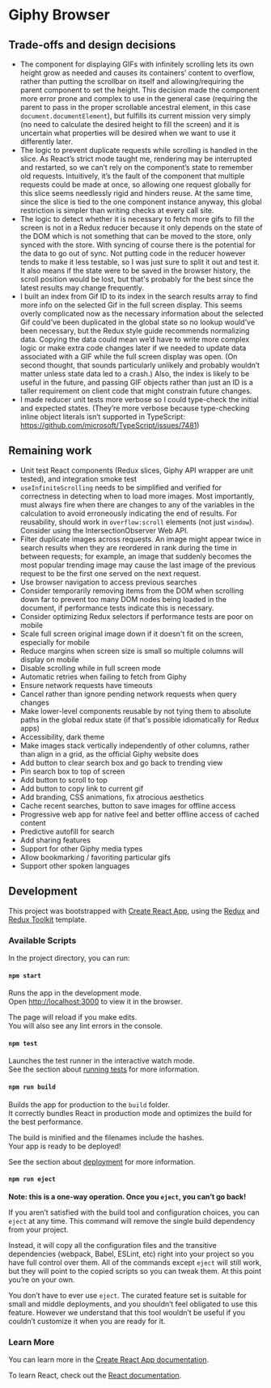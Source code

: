 # Giphy Browser

## Trade-offs and design decisions

- The component for displaying GIFs with infinitely scrolling lets its own height grow as needed and causes its containers’ content to overflow, rather than putting the scrollbar on itself and allowing/requiring the parent component to set the height. This decision made the component more error prone and complex to use in the general case (requiring the parent to pass in the proper scrollable ancestral element, in this case `document.documentElement`), but fulfills its current mission very simply (no need to calculate the desired height to fill the screen) and it is uncertain what properties will be desired when we want to use it differently later.
- The logic to prevent duplicate requests while scrolling is handled in the slice. As React’s strict mode taught me, rendering may be interrupted and restarted, so we can’t rely on the component’s state to remember old requests. Intuitively, it’s the fault of the component that multiple requests could be made at once, so allowing one request globally for this slice seems needlessly rigid and hinders reuse. At the same time, since the slice is tied to the one component instance anyway, this global restriction is simpler than writing checks at every call site.
- The logic to detect whether it is necessary to fetch more gifs to fill the screen is not in a Redux reducer because it only depends on the state of the DOM which is not something that can be moved to the store, only synced with the store. With syncing of course there is the potential for the data to go out of sync. Not putting code in the reducer however tends to make it less testable, so I was just sure to split it out and test it. It also means if the state were to be saved in the browser history, the scroll position would be lost, but that's probably for the best since the latest results may change frequently.
- I built an index from Gif ID to its index in the search results array to find more info on the selected Gif in the full screen display. This seems overly complicated now as the necessary information about the selected Gif could’ve been duplicated in the global state so no lookup would’ve been necessary, but the Redux style guide recommends normalizing data. Copying the data could mean we’d have to write more complex logic or make extra code changes later if we needed to update data associated with a GIF while the full screen display was open. (On second thought, that sounds particularly unlikely and probably wouldn’t matter unless state data led to a crash.) Also, the index is likely to be useful in the future, and passing GIF objects rather than just an ID is a taller requirement on client code that might constrain future changes.
- I made reducer unit tests more verbose so I could type-check the initial and expected states. (They’re more verbose because type-checking inline object literals isn’t supported in TypeScript: https://github.com/microsoft/TypeScript/issues/7481)


## Remaining work

- Unit test React components (Redux slices, Giphy API wrapper are unit tested), and integration smoke test
- `useInfiniteScrolling` needs to be simplified and verified for correctness in detecting when to load more images. Most
  importantly, must always fire when there are changes to any of the variables in the calculation to avoid erroneously
  indicating the end of results. For reusability, should work in `overflow:scroll` elements (not just `window`).
  Consider using the IntersectionObserver Web API.
- Filter duplicate images across requests. An image might appear twice in search results when they are reordered in rank
  during the time in between requests; for example, an image that suddenly becomes the most popular trending image may
  cause the last image of the previous request to be the first one served on the next request.
- Use browser navigation to access previous searches
- Consider temporarily removing items from the DOM when scrolling down far to prevent too many DOM nodes being loaded
  in the document, if performance tests indicate this is necessary.
- Consider optimizing Redux selectors if performance tests are poor on mobile
- Scale full screen original image down if it doesn't fit on the screen, especially for mobile
- Reduce margins when screen size is small so multiple columns will display on mobile
- Disable scrolling while in full screen mode
- Automatic retries when failing to fetch from Giphy
- Ensure network requests have timeouts
- Cancel rather than ignore pending network requests when query changes
- Make lower-level components reusable by not tying them to absolute paths in the global redux state (if that's possible
  idiomatically for Redux apps)
- Accessibility, dark theme
- Make images stack vertically independently of other columns, rather than align in a grid, as the official Giphy
  website does
- Add button to clear search box and go back to trending view
- Pin search box to top of screen
- Add button to scroll to top
- Add button to copy link to current gif
- Add branding, CSS animations, fix atrocious aesthetics
- Cache recent searches, button to save images for offline access
- Progressive web app for native feel and better offline access of cached content
- Predictive autofill for search
- Add sharing features
- Support for other Giphy media types
- Allow bookmarking / favoriting particular gifs
- Support other spoken languages

## Development

This project was bootstrapped with [Create React App](https://github.com/facebook/create-react-app), using the [Redux](https://redux.js.org/) and [Redux Toolkit](https://redux-toolkit.js.org/) template.

### Available Scripts

In the project directory, you can run:

#### `npm start`

Runs the app in the development mode.<br />
Open [http://localhost:3000](http://localhost:3000) to view it in the browser.

The page will reload if you make edits.<br />
You will also see any lint errors in the console.

#### `npm test`

Launches the test runner in the interactive watch mode.<br />
See the section about [running tests](https://facebook.github.io/create-react-app/docs/running-tests) for more information.

#### `npm run build`

Builds the app for production to the `build` folder.<br />
It correctly bundles React in production mode and optimizes the build for the best performance.

The build is minified and the filenames include the hashes.<br />
Your app is ready to be deployed!

See the section about [deployment](https://facebook.github.io/create-react-app/docs/deployment) for more information.

#### `npm run eject`

**Note: this is a one-way operation. Once you `eject`, you can’t go back!**

If you aren’t satisfied with the build tool and configuration choices, you can `eject` at any time. This command will remove the single build dependency from your project.

Instead, it will copy all the configuration files and the transitive dependencies (webpack, Babel, ESLint, etc) right into your project so you have full control over them. All of the commands except `eject` will still work, but they will point to the copied scripts so you can tweak them. At this point you’re on your own.

You don’t have to ever use `eject`. The curated feature set is suitable for small and middle deployments, and you shouldn’t feel obligated to use this feature. However we understand that this tool wouldn’t be useful if you couldn’t customize it when you are ready for it.

### Learn More

You can learn more in the [Create React App documentation](https://facebook.github.io/create-react-app/docs/getting-started).

To learn React, check out the [React documentation](https://reactjs.org/).
